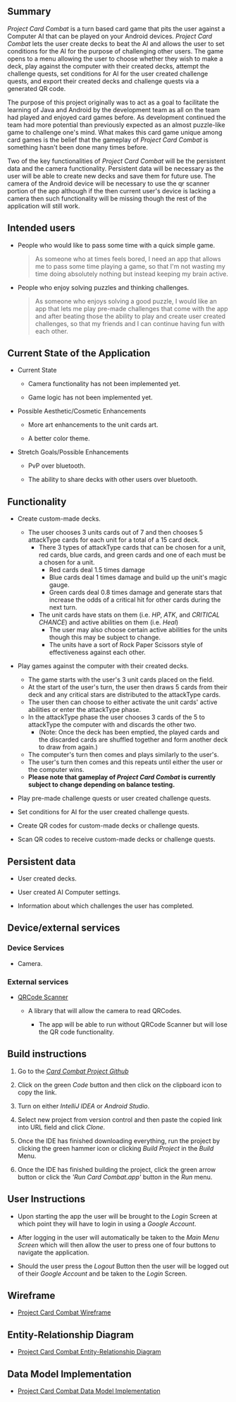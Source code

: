 ## Summary

_Project Card Combat_ is a turn based card game that pits the user against a Computer AI that can be 
played on your Android devices. _Project Card Combat_ lets the user create decks to beat the AI and 
allows the user to set conditions for the AI for the purpose of challenging other users. The game 
opens to a menu allowing the user to choose whether they wish to make a deck, play against the 
computer with their created decks, attempt the challenge quests, set conditions for AI for the user 
created challenge quests, and export their created decks and challenge quests via a generated QR 
code.

The purpose of this project originally was to act as a goal to facilitate the learning of Java and 
Android by the development team as all on the team had played and enjoyed card games before. As 
development continued the team had more potential than previously expected as an almost puzzle-like
game to challenge one's mind. What makes this card game unique among card games is the belief that 
the gameplay of _Project Card Combat_ is something hasn't been done many times before.

Two of the key functionalities of _Project Card Combat_ will be the persistent data and the 
camera functionality. Persistent data will be necessary as the user will be able to create new decks
and save them for future use. The camera of the Android device will be necessary to use the qr 
scanner portion of the app although if the then current user's device is lacking a camera then such
functionality will be missing though the rest of the application will still work.

## Intended users

* People who would like to pass some time with a quick simple game.

    > As someone who at times feels bored, I need an app that allows me to pass some time playing a 
    game, so that I'm not wasting my time doing absolutely nothing but instead keeping my brain 
    active.

* People who enjoy solving puzzles and thinking challenges.

    >  As someone who enjoys solving a good puzzle, I would like an app that lets me play pre-made 
    challenges that come with the app and after beating those the ability to play and create user 
    created challenges, so that my friends and I can continue having fun with each other.

## Current State of the Application
* Current State
    
    * Camera functionality has not been implemented yet.
    
    * Game logic has not been implemented yet.
    
    
* Possible Aesthetic/Cosmetic Enhancements

    * More art enhancements to the unit cards art.
    
    * A better color theme.

* Stretch Goals/Possible Enhancements 

    * PvP over bluetooth.
    
    * The ability to share decks with other users over bluetooth.

## Functionality

* Create custom-made decks.
	* The user chooses 3 units cards out of 7 and then chooses 5 attackType cards for each unit for 
	a total of a 15 card deck.
		* There 3 types of attackType cards that can be chosen for a unit, red cards, blue cards, 
		and green cards and one of each must be a chosen for a unit.
			* Red cards deal 1.5 times damage
			* Blue cards deal 1 times damage and build up the unit's magic gauge. 
			* Green cards deal 0.8 times damage and generate stars that increase the odds of a 
			critical hit for other cards during the next turn.
		* The unit cards have stats on them (i.e. _HP_, _ATK_, and _CRITICAL CHANCE_) and active 
		abilities on them (i.e. _Heal_) 
			* The user may also choose certain active abilities for the units though this may be 
			subject to change.
			* The units have a sort of Rock Paper Scissors style of effectiveness against each other.
		
* Play games against the computer with their created decks.
	* The game starts with the user's 3 unit cards placed on the field.
	* At the start of the user's turn, the user then draws 5 cards from their deck and any critical 
	stars are distributed to the attackType cards.
	* The user then can choose to either activate the unit cards' active abilities or enter the 
	attackType phase.
	* In the attackType phase the user chooses 3 cards of the 5 to attackType the computer with and 
	discards the other two.
		* (Note: Once the deck has been emptied, the played cards and the discarded cards are 
		shuffled together and form another deck to draw from again.)
	* The computer's turn then comes and plays similarly to the user's.
	* The user's turn then comes and this repeats until either the user or the computer wins.
	* **Please note that gameplay of _Project Card Combat_ is currently subject to change depending 
	on balance testing.**
	
* Play pre-made challenge quests or user created challenge quests.

* Set conditions for AI for the user created challenge quests.

* Create QR codes for custom-made decks or challenge quests.

* Scan QR codes to receive custom-made decks or challenge quests.

## Persistent data
* User created decks.

* User created AI Computer settings.

* Information about which challenges the user has completed.
    
## Device/external services

### Device Services

* Camera.

### External services

* [QRCode Scanner](https://developers.google.com/ml-kit/vision/barcode-scanning/android)
	* A library that will allow the camera to read QRCodes.
     
        * The app will be able to run without QRCode Scanner but will lose the QR code functionality.

## Build instructions

1. Go to the _[Card Combat Project Github](https://github.com/Dominguez1st/card-combat)_

2. Click on the green _Code_ button and then click on the clipboard icon to copy the link.

3. Turn on either _IntelliJ IDEA_ or _Android Studio_.

4. Select new project from version control and then paste the copied link into URL field and click 
_Clone_.

5. Once the IDE has finished downloading everything, run the project by clicking the green hammer 
icon or clicking _Build Project_ in the _Build_ Menu.

6. Once the IDE has finished building the project, click the green arrow button or click the _'Run 
Card Combat.app'_ button in the _Run_ menu.

## User Instructions

* Upon starting the app the user will be brought to the _Login_ Screen at which point they will have 
to login in using a _Google Account_.  

* After logging in the user will automatically be taken to the _Main Menu Screen_ which will then 
allow the user to press one of four buttons to navigate the application.

* Should the user press the _Logout_ Button then the user will be logged out of their _Google Account_
and be taken to the _Login_ Screen.

## Wireframe

* [Project Card Combat Wireframe](wireframe.md)

## Entity-Relationship Diagram

* [Project Card Combat Entity-Relationship Diagram](erd.md)

## Data Model Implementation

* [Project Card Combat Data Model Implementation](data-model-implementation.md)